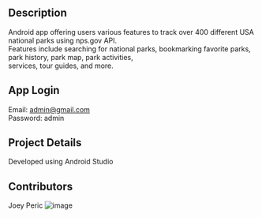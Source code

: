 ## Description
Android app offering users various features to track over 400 different USA national parks using nps.gov API. </br>
Features include searching for national parks, bookmarking favorite parks, park history, park map, park activities, </br>
services, tour guides, and more. 

## App Login
Email: admin@gmail.com </br>
Password: admin </br>

## Project Details
Developed using Android Studio

## Contributors
Joey Peric
![image](https://user-images.githubusercontent.com/47464964/132026088-af061db7-2c58-4098-bf54-40bec1ae4ff4.png)

